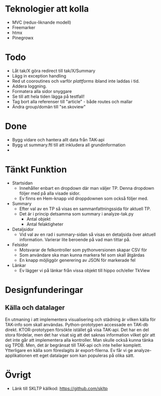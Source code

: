 # Teknologier att kolla

* MVC (redux-liknande modell)
* Freemarker
* htmx
* Pinegrowx

# Todo

* Låt tak/X göra redirect till tak/X/Summary
* Lägg in exception handling
* Red ut cooroutines och varför *plattforms* ibland inte laddas i tid.
* Addera loggning.
* Formatera alla sidor snyggare
* Se till att hela tiden lägga på testfall!
* Tag bort alla referenser till "article" - både routes och mallar
* Ändra group/domän till "se.skoview"

# Done

* Bygg vidare och hantera allt data från TAK-api
* Bygg ut summary.ftl till att inkludera all grundinformation
*

# Tänkt Funktion

* Startsidan
    * Innehåller enbart en dropdown där man väljer TP. Denna dropdown följer med på alla visade sidor.
    * Ev finns en Hem-knapp vid droppdownen som också följer med.
* Summary
    * Efter val av en TP så visas en sammanfattningssida för aktuell TP.
    * Det är i princip detsamma som summary i analyze-tak.py
        * Antal objekt
        * Antal felaktigheter
* Detaljsidor
    * Vid val av en rad i summary-sidan så visas en detaljsida över aktuell information. Varierar lite beroende på vad
      man tittar på.
* Felsidor
    * Motsvarar de felkontroller som pythonversionen skapar CSV för
    * Som användare ska man kunna markera fel som skall åtgärdas
    * En knapp möjliggör generering av JSON för markerade fel
* Länkar
    * Ev lägger vi på länkar från vissa objekt till hippo och/eller TkView

# Designfunderingar

## Källa och datalager

En utmaning i att implementera visualisering och städning är vilken källa för TAK-info som skall användas.
Python-prototypen accessade en TAK-db direkt.
KTOR-prototypen försökte istället gå visa TAK-api. Det har en del stora fördelar, men det har visat sig att det saknas
information vilket gör att det inte går att implementera alla kontroller.
Man skulle också kunna tänka sig TPDB. Men, det är begränsat till TAK-api och inte heller komplett.
Ytterligare en källa som föreslagits är export-filerna.
Ev får vi ge analyze-applikationen ett eget datalager som kan populeras på olika sätt.

# Övrigt

* Länk till SKLTP källkod: https://github.com/skltp 